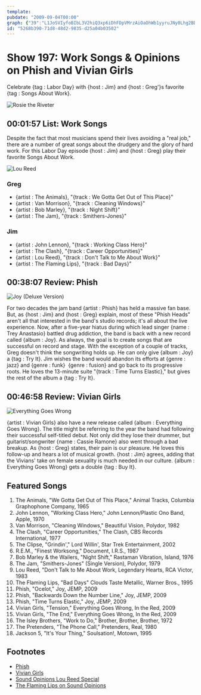 ```yaml
---
template: 
pubdate: "2009-09-04T00:00"
graph: {"39":"L1JoSVIyfoBIbL3V2hiQ3xp6iDhFDpVMrzAiOaOhWb1yyruJNy0Lhg2BDzbVBKjEIK1Zg4BKuZIqcB5C","1RJ":"jwytbuvaqRisg4YuvaqRBB2eCuvaqRX6cfddhnxeBHm1GdhnxeBB2eCdhnxe","26A":"BHiaaukQJN97qipukQJN"}
id: "5268b390-71d8-48d2-9835-d25a04b03502"
---
```






# Show 197: Work Songs & Opinions on Phish and Vivian Girls

Celebrate {tag : Labor Day} with {host : Jim} and {host : Greg'}s favorite {tag : Songs About Work}.

![Rosie the Riveter](https://static.soundopinions.org/images/2009/rosie1.jpg)



## 00:01:57 List: Work Songs

Despite the fact that most musicians spend their lives avoiding a "real job," there are a number of great songs about the drudgery and the glory of hard work. For this Labor Day episode {host : Jim} and {host : Greg} play their favorite Songs About Work.

![Lou Reed](https://static.soundopinions.org/assets/197/390.jpg)


### Greg

- {artist : The Animals}, "{track : We Gotta Get Out of This Place}"
- {artist : Van Morrison}, "{track : Cleaning Windows}"
- {artist : Bob Marley}, "{track : Night Shift}"
- {artist : The Jam}, "{track : Smithers-Jones}"


### Jim

- {artist : John Lennon}, "{track : Working Class Hero}"
- {artist : The Clash}, "{track : Career Opportunities}"
- {artist : Lou Reed}, "{track : Don't Talk to Me About Work}"
- {artist : The Flaming Lips}, "{track : Bad Days}"



## 00:38:07 Review: Phish

![Joy (Deluxe Version)](https://static.soundopinions.org/assets/197/1RJ0.jpg)

For two decades the jam band {artist : Phish} has held a massive fan base. But, as {host : Jim} and {host : Greg} explain, most of these "Phish Heads" aren't all that interested in the band's studio records; it's all about the live experience. Now, after a five-year hiatus during which lead singer {name : Trey Anastasio} battled drug addiction, the band is back with a new record called {album : Joy}. As always, the goal is to create songs that are successful on record and stage. With the exception of a couple of tracks, Greg doesn't think the songwriting holds up. He can only give {album : Joy} a {tag : Try It}. Jim wishes the band would abandon its efforts at {genre : jazz} and {genre : funk}  {genre : fusion} and go back to its progressive roots. He loves the 13-minute suite "{track : Time Turns Elastic}," but gives the rest of the album a {tag : Try It}.



## 00:46:58 Review: Vivian Girls

![Everything Goes Wrong](https://static.soundopinions.org/assets/197/26A0.jpg)

{artist : Vivian Girls} also have a new release called {album : Everything Goes Wrong}. The title might be referring to the year the band had following their successful self-titled debut. Not only did they lose their drummer, but guitarist/songwriter {name : Cassie Ramone} also went through a bad breakup. As {host : Greg} states, their pain is our pleasure. He loves this follow-up and hears a lot of musical growth. {host : Jim} agrees, adding that the Vivians' take on female sexuality is much needed in our culture. {album : Everything Goes Wrong} gets a double {tag : Buy It}.



## Featured Songs

1. The Animals, "We Gotta Get Out of This Place," Animal Tracks, Columbia Graphophone Company, 1965
2. John Lennon, "Working Class Hero," John Lennon/Plastic Ono Band, Apple, 1970
3. Van Morrison, "Cleaning Windows," Beautiful Vision, Polydor, 1982
4. The Clash, "Career Opportunities," The Clash, CBS Records International, 1977
5. The Clipse, "Grindin'," Lord Willin', Star Trek Entertainment, 2002
6. R.E.M., "Finest Worksong," Document, I.R.S., 1987
7. Bob Marley & the Wailers, "Night Shift," Rastaman Vibration, Island, 1976
8. The Jam, "Smithers-Jones" (Single Version), Polydor, 1979
9. Lou Reed, "Don't Talk to Me About Work, Legendary Hearts, RCA Victor, 1983
10. The Flaming Lips, "Bad Days" Clouds Taste Metallic, Warner Bros., 1995
11. Phish, "Ocelot," Joy, JEMP, 2009
12. Phish, "Backwards Down the Number Line," Joy, JEMP, 2009
13. Phish, "Time Turns Elastic," Joy, JEMP, 2009
14. Vivian Girls, "Tension," Everything Goes Wrong, In the Red, 2009
15. Vivian Girls, "The End," Everything Goes Wrong, In the Red, 2009
16. The Isley Brothers, "Work to Do," Brother, Brother, Brother, 1972
17. The Pretenders, "The Phone Call," Pretenders, Real, 1980
18. Jackson 5, "It's Your Thing," Soulsation!, Motown, 1995



## Footnotes

- [Phish](http://phish.com/)
- [Vivian Girls](https://www.facebook.com/viviangirlsnyc/)
- [Sound Opinions Lou Reed Special](http://www.soundopinions.org/show/417/)
- [The Flaming Lips on Sound Opinions](http://www.soundopinions.org/show/94/)